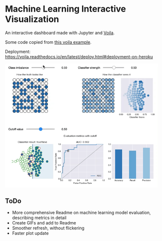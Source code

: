 # Machine Learning Interactive Visualization

An interactive dashboard made with Jupyter and [Voila](https://github.com/QuantStack/voila).

Some code copied from [this voila example](https://github.com/pbugnion/voila-gallery/blob/master/country-indicators/index.ipynb).

Deployment: https://voila.readthedocs.io/en/latest/deploy.html#deployment-on-heroku

![ml](img/ml_visualization.gif)


## ToDo

- More comprehensive Readme on machine learning model evaluation, describing metrics in detail
- Create GIFs and add to Readme
- Smoother refresh, without flickering
- Faster plot update

